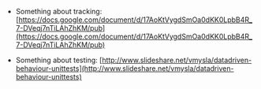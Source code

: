 * Something about tracking:
[https://docs.google.com/document/d/17AoKtVygdSmOa0dKK0LpbB4R_7-DVeqj7nTiLAhZhKM/pub](https://docs.google.com/document/d/17AoKtVygdSmOa0dKK0LpbB4R_7-DVeqj7nTiLAhZhKM/pub)

* Something about testing:
[http://www.slideshare.net/vmysla/datadriven-behaviour-unittests](http://www.slideshare.net/vmysla/datadriven-behaviour-unittests)